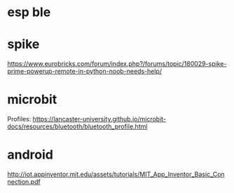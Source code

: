# esp ble


# spike

https://www.eurobricks.com/forum/index.php?/forums/topic/180029-spike-prime-powerup-remote-in-python-noob-needs-help/

# microbit

Profiles: https://lancaster-university.github.io/microbit-docs/resources/bluetooth/bluetooth_profile.html

# android

http://iot.appinventor.mit.edu/assets/tutorials/MIT_App_Inventor_Basic_Connection.pdf